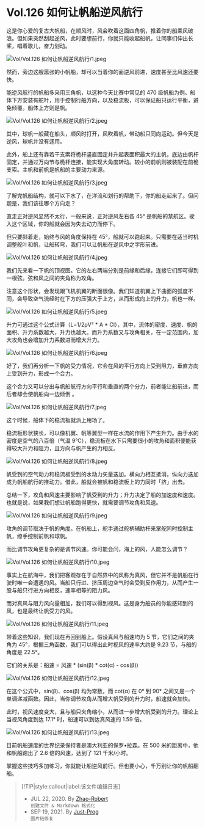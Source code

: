 # Vol.126 如何让帆船逆风航行

这是你心爱的复古大帆船，在顺风时，风会吹着这面四角帆，推着你的船乘风破浪。但如果突然刮起逆风，此时要想前行，你就只能收起船帆，让同事们伸出长桨，唱着歌儿，奋力划动。

![Vol/Vol.126 如何让帆船逆风航行/1.jpeg](https://file.hsyhx.top/iPaperClipICU/web/assets/image/文字稿/Vol/Vol.126%20如何让帆船逆风航行/1.jpeg?imageMogr2/format/avif)

然而，旁边这艘嚣张的小帆船，却可以当着你的面逆风前进，速度甚至比风速还要快。

能逆风航行的帆船多采用三角帆，以这种今天比赛中常见的 470 级帆船为例。船体下方安装有舵叶，用于控制行船方向，以及稳流板，可以保证船只运行平衡，避免倾覆。船体上方则是帆。

![Vol/Vol.126 如何让帆船逆风航行/2.jpeg](https://file.hsyhx.top/iPaperClipICU/web/assets/image/文字稿/Vol/Vol.126%20如何让帆船逆风航行/2.jpeg?imageMogr2/format/avif)

其中，球帆一般藏在船头，顺风时打开，风吹着帆，带动船只同向运动。但今天是逆风，球帆并没有逑用。

此外，船上还有靠若干支索将桅杆竖直固定并升起表面积最大的主帆，底边由帆杆固定，并通过万向节与桅杆连接，能实现大角度转动。较小的前帆则被装配在前桅支索。主帆和前帆是帆船的主要动力来源。

![Vol/Vol.126 如何让帆船逆风航行/3.jpeg](https://file.hsyhx.top/iPaperClipICU/web/assets/image/文字稿/Vol/Vol.126%20如何让帆船逆风航行/3.jpeg?imageMogr2/format/avif)

了解完帆船结构，就可以下水了，在洋流和划行的帮助下，你的船走起来了。但问题是，我们该往哪个方向走？

直走正对逆风显然不太行，一般来说，正对逆风左右各 45° 是帆船的禁航区。驶入这个区域，你的船就会因为失去动力而停下。

但只要斜着走，始终与风的角度保持在 45°，船就可以跑起来。只需要在适当时机调整舵叶和帆，让船转弯，我们可以让帆船在逆风中之字形前进。

![Vol/Vol.126 如何让帆船逆风航行/4.jpeg](https://file.hsyhx.top/iPaperClipICU/web/assets/image/文字稿/Vol/Vol.126%20如何让帆船逆风航行/4.jpeg?imageMogr2/format/avif)

我们先来看一下帆的顶视图。它的左右两端分别是前缘和后缘，连接它们即可得到一根弦。弦和风之间的夹角称为攻角。

注意这个形状，会发现跟飞机机翼的断面很像。我们知道机翼上下曲面的弧度不同，会导致空气流经时在下方的压强大于上方，从而形成向上的升力，帆也一样。

![Vol/Vol.126 如何让帆船逆风航行/5.jpeg](https://file.hsyhx.top/iPaperClipICU/web/assets/image/文字稿/Vol/Vol.126%20如何让帆船逆风航行/5.jpeg?imageMogr2/format/avif)

升力可通过这个公式计算（L=1/2ρV² \* A \* Cl），其中，流体的密度、速度、帆的面积、升力系数越大，升力也越大。而升力系数又与攻角相关，在一定范围内，加大攻角也会增加升力系数进而增大升力。

![Vol/Vol.126 如何让帆船逆风航行/6.jpeg](https://file.hsyhx.top/iPaperClipICU/web/assets/image/文字稿/Vol/Vol.126%20如何让帆船逆风航行/6.jpeg?imageMogr2/format/avif)

好了，我们再分析一下帆的受力情况，它会在风的平行方向上受到阻力，垂直方向上受到升力，形成一个合力。

这个合力又可以分出与帆船航行方向平行和垂直的两个分力，前者能让船前进，而后者却会使帆船向一边倾倒 。

![Vol/Vol.126 如何让帆船逆风航行/7.jpeg](https://file.hsyhx.top/iPaperClipICU/web/assets/image/文字稿/Vol/Vol.126%20如何让帆船逆风航行/7.jpeg?imageMogr2/format/avif)

这个时候，船体下的稳流板就派上用场了。

稳流板形状狭长，可以像机翼、帆等翼型一样在水流的作用下产生升力。由于水的密度是空气的八百倍（气温 9℃），稳流板在水下只需要很小的攻角和面积便能获得较大升力和阻力，且方向与帆产生的力相反。

![Vol/Vol.126 如何让帆船逆风航行/8.jpeg](https://file.hsyhx.top/iPaperClipICU/web/assets/image/文字稿/Vol/Vol.126%20如何让帆船逆风航行/8.jpeg?imageMogr2/format/avif)

帆受到的空气动力和稳流板受到的水动力矢量迭加。横向力相互抵消，纵向力迭加成为帆船航行的推动力。借此，船就会被帆和稳流板上的力同时「挤」出去。

总结一下，攻角和风速主要影响了帆受到的升力；升力决定了船的加速度和速度。也就是说，如果我们想让帆船跑得更快，就需要调节攻角和风速。

![Vol/Vol.126 如何让帆船逆风航行/9.jpeg](https://file.hsyhx.top/iPaperClipICU/web/assets/image/文字稿/Vol/Vol.126%20如何让帆船逆风航行/9.jpeg?imageMogr2/format/avif)

攻角的调节取决于帆的角度。在帆船上，舵手通过舵柄辅助杆来掌舵同时控制主帆，缭手控制前帆和球帆。

而比调节攻角更复杂的是调节风速。你可能会问，海上的风，人能怎么调节？

![Vol/Vol.126 如何让帆船逆风航行/10.jpeg](https://file.hsyhx.top/iPaperClipICU/web/assets/image/文字稿/Vol/Vol.126%20如何让帆船逆风航行/10.jpeg?imageMogr2/format/avif)

事实上在航海中，我们把客观存在于自然界中的风称为真风，但它并不是帆船在行驶时唯一会遭遇的风。当船只行进、挤压周边空气时会受到反作用力，从而产生一股与船只行进方向相反，速率相等的阻力风。

而对真风与阻力风向量相加，我们可以得到视风。这是身为船员的你能感知到的风，也是最终让帆受力的风。

![Vol/Vol.126 如何让帆船逆风航行/11.jpeg](https://file.hsyhx.top/iPaperClipICU/web/assets/image/文字稿/Vol/Vol.126%20如何让帆船逆风航行/11.jpeg?imageMogr2/format/avif)

带着这些知识，我们现在再回到船上。假设真风与船速均为 5 节，它们之间的夹角为 45°，根据三角函数，我们可以得出此时视风的速率大约是 9.23 节，与船的角度是 22.5°。

它们的关系是：船速 = 风速 \* (sin(β) \* cot(α) - cos(β))

![Vol/Vol.126 如何让帆船逆风航行/12.jpeg](https://file.hsyhx.top/iPaperClipICU/web/assets/image/文字稿/Vol/Vol.126%20如何让帆船逆风航行/12.jpeg?imageMogr2/format/avif)

在这个公式中，sin(β)、cos(β) 均为常数，而 cot(α) 在 0° 到 90° 之间又是一个单调递减函数。因此，当你调节攻角从而增大帆受到的升力时，船速就会加快。

此时，视风速度变大，且与船只夹角缩小，从而进一步增大帆受到的升力。理论上当视风角度到达 17.1° 时，船速可以到达真风速的 1.59 倍。

![Vol/Vol.126 如何让帆船逆风航行/13.jpeg](https://file.hsyhx.top/iPaperClipICU/web/assets/image/文字稿/Vol/Vol.126%20如何让帆船逆风航行/13.jpeg?imageMogr2/format/avif)

目前帆船速度的世界纪录保持者是澳大利亚的保罗•拉森。在 500 米的距离中，他和帆船跑出了 2.6 倍的风速，达到了 121 千米/小时。

掌握这些技巧多加练习，你就能让船逆风前行。但也要小心，千万别让你的帆船翻船。

> [!TIP|style:callout|label:该文件编辑日志]
>
> - JUL 22, 2020. By [Zhao-Robert](https://github.com/Zhao-Robert)  
> `创建文件 & Markdown 格式化`
> - SEP 19, 2021. By [Just-Prog](https://github.com/Just-Prog)  
> `图片链修复`
